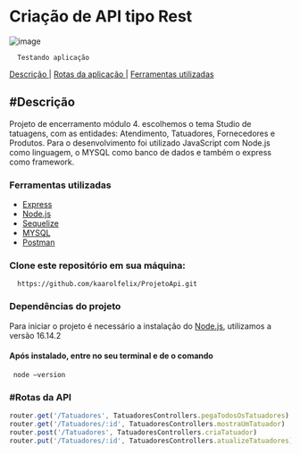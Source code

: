 # Criação de API tipo Rest
![image](https://user-images.githubusercontent.com/93998124/162990972-d54dbfeb-4b17-4afc-97c1-1bf291f329ed.png)


      Testando aplicação
  <a href="#Descrição"> Descrição </a> |
  <a href="#rotas-da-API"> Rotas da aplicação </a> |
  <a href="#Ferramentas utilizadas"> Ferramentas utilizadas </a>

## #Descrição
Projeto de encerramento módulo 4. escolhemos o tema Studio de tatuagens, com as entidades: Atendimento, Tatuadores, Fornecedores e Produtos. Para o desenvolvimento foi utilizado JavaScript com Node.js como linguagem, o MYSQL como banco de dados e também o express como framework. 

 ### Ferramentas utilizadas
- [Express](https://expressjs.com/)
- [Node.js](https://nodejs.org/en/docs/)
- [Sequelize](https://sequelize.org/)
- [MYSQL](https://dev.mysql.com/downloads/workbench/)
- [Postman](https://www.postman.com/)

### Clone este repositório em sua máquina: 
      https://github.com/kaarolfelix/ProjetoApi.git 

### Dependências do projeto
Para iniciar o projeto é necessário a instalação do [Node.js](https://nodejs.org/en/docs/), utilizamos a versão 16.14.2
#### Após instalado, entre no seu terminal e de o comando
     
     node –version 

### #Rotas da API

``` js
router.get('/Tatuadores', TatuadoresControllers.pegaTodosOsTatuadores)
router.get('/Tatuadores/:id', TatuadoresControllers.mostraUmTatuador)
router.post('/Tatuadores', TatuadoresControllers.criaTatuador)
router.put('/Tatuadores/:id', TatuadoresControllers.atualizeTatuadores)

